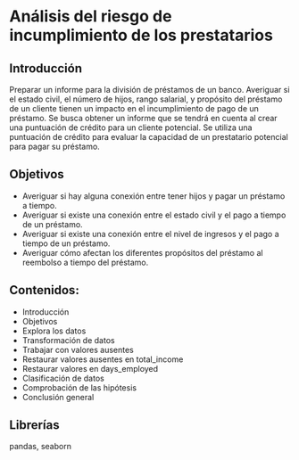 # Análisis del riesgo de incumplimiento de los prestatarios

## Introducción
Preparar un informe para la división de préstamos de un banco. Averiguar si el estado civil, el número de hijos, rango salarial, y propósito del préstamo de un cliente tienen un impacto en el incumplimiento de pago de un préstamo. Se busca obtener un informe que se tendrá en cuenta al crear una puntuación de crédito para un cliente potencial. Se utiliza una puntuación de crédito para evaluar la capacidad de un prestatario potencial para pagar su préstamo.

## Objetivos
- Averiguar si hay alguna conexión entre tener hijos y pagar un préstamo a tiempo.
- Averiguar si existe una conexión entre el estado civil y el pago a tiempo de un préstamo.
- Averiguar si existe una conexión entre el nivel de ingresos y el pago a tiempo de un préstamo.
- Averiguar cómo afectan los diferentes propósitos del préstamo al reembolso a tiempo del préstamo.

## Contenidos:
- Introducción
- Objetivos
- Explora los datos
- Transformación de datos
- Trabajar con valores ausentes
- Restaurar valores ausentes en total_income
- Restaurar valores en days_employed
- Clasificación de datos
- Comprobación de las hipótesis
- Conclusión general

## Librerías
pandas, seaborn
